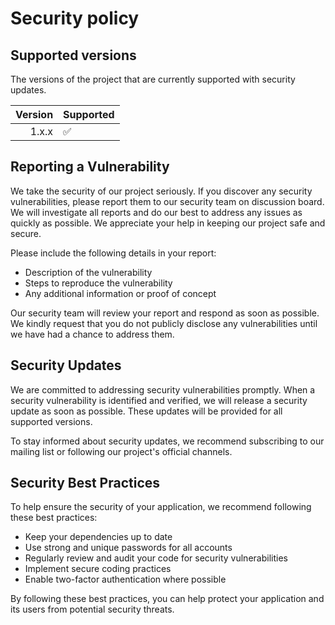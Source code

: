 # Security policy

## Supported versions

The versions of the project that are currently supported with security updates.

| Version | Supported          |
| ------: | :----------------- |
|   1.x.x | :white_check_mark: |

## Reporting a Vulnerability

We take the security of our project seriously. If you discover any security vulnerabilities, please report them to our security team on discussion board. We will investigate all reports and do our best to address any issues as quickly as possible. We appreciate your help in keeping our project safe and secure.

Please include the following details in your report:

- Description of the vulnerability
- Steps to reproduce the vulnerability
- Any additional information or proof of concept

Our security team will review your report and respond as soon as possible. We kindly request that you do not publicly disclose any vulnerabilities until we have had a chance to address them.

## Security Updates

We are committed to addressing security vulnerabilities promptly. When a security vulnerability is identified and verified, we will release a security update as soon as possible. These updates will be provided for all supported versions.

To stay informed about security updates, we recommend subscribing to our mailing list or following our project's official channels.

## Security Best Practices

To help ensure the security of your application, we recommend following these best practices:

- Keep your dependencies up to date
- Use strong and unique passwords for all accounts
- Regularly review and audit your code for security vulnerabilities
- Implement secure coding practices
- Enable two-factor authentication where possible

By following these best practices, you can help protect your application and its users from potential security threats.

